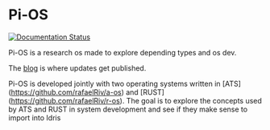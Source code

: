 # Pi-OS

[![Documentation Status](https://readthedocs.org/projects/pi-os/badge/?version=latest)](https://pi-os.readthedocs.io/en/latest/?badge=latest)

Pi-OS is a research os made to explore depending types and os dev.

The [blog](https://rafaelriv.github.io/piblog/) is where updates get published.

Pi-OS is developed jointly with two operating systems written in [ATS] (https://github.com/rafaelRiv/a-os) and [RUST] (https://github.com/rafaelRiv/r-os). The goal is to explore the concepts used by ATS and RUST in system development and see if they make sense to import into Idris
